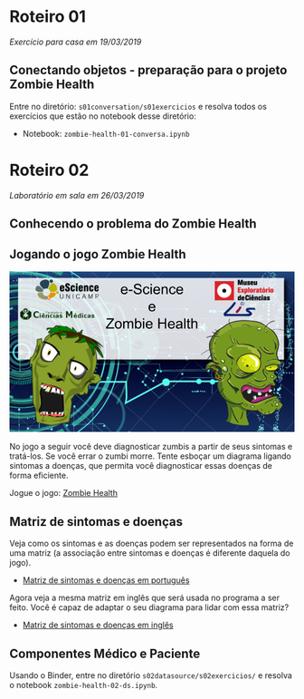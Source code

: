 # Roteiro 01
*Exercício para casa em 19/03/2019*
## Conectando objetos - preparação para o projeto Zombie Health

Entre no diretório: `s01conversation/s01exercicios` e resolva todos os exercícios que estão no notebook desse diretório:
* Notebook: `zombie-health-01-conversa.ipynb`

# Roteiro 02
*Laboratório em sala em 26/03/2019*

## Conhecendo o problema do Zombie Health

## Jogando o jogo Zombie Health

![Zombie Health](s02datasource/s00recursos/zombie-health.png)

No jogo a seguir você deve diagnosticar zumbis a partir de seus sintomas e tratá-los. Se você errar o zumbi morre. Tente esboçar um diagrama ligando sintomas a doenças, que permita você diagnosticar essas doenças de forma eficiente.

Jogue o jogo: [Zombie Health](http://santanche.github.io/java2learn/notebooks/pt/c03oo-zombie/s02datasource/s01jogo/index.html)

## Matriz de sintomas e doenças

Veja como os sintomas e as doenças podem ser representados na forma de uma matriz (a associação entre sintomas e doenças é diferente daquela do jogo).

* [Matriz de sintomas e doenças em português](s02datasource/s00recursos/zombie-health-challenge-pt.pdf)

Agora veja a mesma matriz em inglês que será usada no programa a ser feito. Você é capaz de adaptar o seu diagrama para lidar com essa matriz?

* [Matriz de sintomas e doenças em inglês](s02datasource/s00recursos/zombie-health-challenge-en.pdf)

## Componentes Médico e Paciente

Usando o Binder, entre no diretório `s02datasource/s02exercicios/` e resolva o notebook `zombie-health-02-ds.ipynb`.
